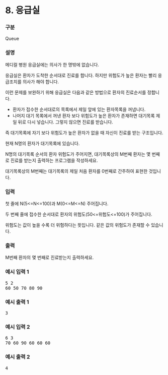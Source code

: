 # 8. 응급실

### 구분

<p>Queue</p>

### 설명

<p>메디컬 병원 응급실에는 의사가 한 명밖에 없습니다.</p>

<p>응급실은 환자가 도착한 순서대로 진료를 합니다. 하지만 위험도가 높은 환자는 빨리 응급조치를 의사가 해야 합니다.</p>

<p>이런 문제를 보완하기 위해 응급실은 다음과 같은 방법으로 환자의 진료순서를 정합니다.</p>

<ul>
    <li>환자가 접수한 순서대로의 목록에서 제일 앞에 있는 환자목록을 꺼냅니다.</li>
    <li>나머지 대기 목록에서 꺼낸 환자 보다 위험도가 높은 환자가 존재하면 대기목록 제일 뒤로 다시 넣습니다. 그렇지 않으면 진료를 받습니다.</li>
</ul>

<p>즉 대기목록에 자기 보다 위험도가 높은 환자가 없을 때 자신이 진료를 받는 구조입니다.</p>

<p>현재 N명의 환자가 대기목록에 있습니다.</p>

<p>N명의 대기목록 순서의 환자 위험도가 주어지면, 대기목록상의 M번째 환자는 몇 번째로 진료를 받는지 출력하는 프로그램을 작성하세요.</p>

<p>대기목록상의 M번째는 대기목록의 제일 처음 환자를 0번째로 간주하여 표현한 것입니다.</p>

### 입력

<p>첫 줄에 N(5<=N<=100)과 M(0<=M<=N) 주어집니다.</p>

<p>두 번째 줄에 접수한 순서대로 환자의 위험도(50<=위험도<=100)가 주어집니다.</p>

<p>위험도는 값이 높을 수록 더 위험하다는 뜻입니다. 같은 값의 위험도가 존재할 수 있습니다.</p>

### 출력

<p>M번째 환자의 몇 번째로 진료받는지 출력하세요.</p>

### 예시 입력 1

<pre>5 2
60 50 70 80 90</pre>

### 예시 출력 1

<pre>3</pre>

### 예시 입력 2

<pre>6 3
70 60 90 60 60 60</pre>

### 예시 출력 2

<pre>4</pre>